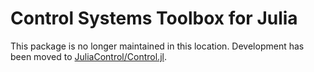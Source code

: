 Control Systems Toolbox for Julia
====

This package is no longer maintained in this location. Development has been
moved to [JuliaControl/Control.jl](https://github.com/JuliaControl/Control.jl).
